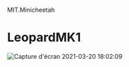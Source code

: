 
MIT.Minicheetah
# LeopardMK1

![Capture d'écran 2021-03-20 18:02:09](https://user-images.githubusercontent.com/55119049/111878022-7d052e00-89a6-11eb-91ab-03d8f36c1fed.png)

